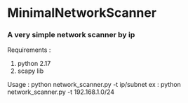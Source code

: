 <h1>MinimalNetworkScanner</h1>
<h3>A very simple network scanner by ip</h3>

Requirements :
  1. python 2.17
  2. scapy lib

Usage :
  python network_scanner.py -t ip/subnet
    ex : python network_scanner.py -t 192.168.1.0/24
